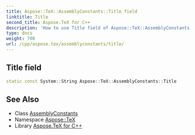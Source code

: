 ```yaml
---
title: Aspose::TeX::AssemblyConstants::Title field
linktitle: Title
second_title: Aspose.TeX for C++
description: 'How to use Title field of Aspose::TeX::AssemblyConstants class in C++.'
type: docs
weight: 700
url: /cpp/aspose.tex/assemblyconstants/title/
---
```

## Title field




```cpp
static const System::String Aspose::TeX::AssemblyConstants::Title
```

## See Also

* Class [AssemblyConstants](../)
* Namespace [Aspose::TeX](../../)
* Library [Aspose.TeX for C++](../../../)
